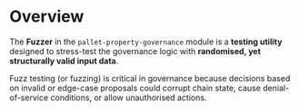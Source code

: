 # Overview

The **Fuzzer** in the `pallet-property-governance` module is a **testing utility** designed to stress-test the governance logic with **randomised, yet structurally valid input data**.

Fuzz testing (or fuzzing) is critical in governance because decisions based on invalid or edge-case proposals could corrupt chain state, cause denial-of-service conditions, or allow unauthorised actions.
